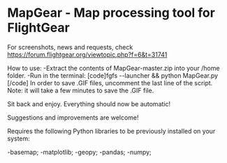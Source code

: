 # MapGear - Map processing tool for FlightGear

For screenshots, news and requests, check https://forum.flightgear.org/viewtopic.php?f=6&t=31741

How to use:
-Extract the contents of MapGear-master.zip into your /home folder.
-Run in the terminal: [code]fgfs --launcher  && python MapGear.py [/code]
In order to save .GIF files, uncomment the last line of the script. Note: it will take a few minutes to save the .GIF file.





Sit back and enjoy. Everything should now be automatic!

Suggestions and improvements are welcome!

Requires the following Python libraries to be previously installed on your system:

-basemap;
-matplotlib;
-geopy;
-pandas;
-numpy;
